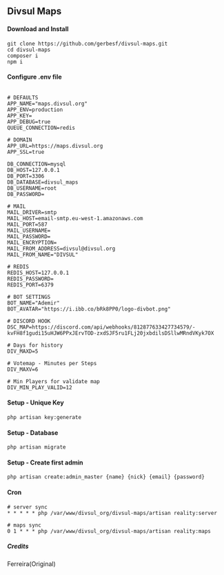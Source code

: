 ## Divsul Maps


#### Download and Install

```
git clone https://github.com/gerbesf/divsul-maps.git
cd divsul-maps
composer i 
npm i
```

#### Configure .env file
```

# DEFAULTS
APP_NAME="maps.divsul.org"
APP_ENV=production
APP_KEY=
APP_DEBUG=true
QUEUE_CONNECTION=redis

# DOMAIN
APP_URL=https://maps.divsul.org
APP_SSL=true

DB_CONNECTION=mysql
DB_HOST=127.0.0.1
DB_PORT=3306
DB_DATABASE=divsul_maps
DB_USERNAME=root
DB_PASSWORD=

# MAIL
MAIL_DRIVER=smtp
MAIL_HOST=email-smtp.eu-west-1.amazonaws.com
MAIL_PORT=587
MAIL_USERNAME=
MAIL_PASSWORD=
MAIL_ENCRYPTION=
MAIL_FROM_ADDRESS=divsul@divsul.org
MAIL_FROM_NAME="DIVSUL"

# REDIS 
REDIS_HOST=127.0.0.1
REDIS_PASSWORD=
REDIS_PORT=6379

# BOT SETTINGS
BOT_NAME="Ademir"
BOT_AVATAR="https://i.ibb.co/bRk8PP0/logo-divbot.png"

# DISCORD HOOK
DSC_MAP=https://discord.com/api/webhooks/812877633427734579/-kvFH8f1gudi15uHJW6PPxJErvTOD-zxdSJF5ru1FLj20jxbdilsDSllwMRndVKyk7OX

# Days for history
DIV_MAXD=5

# Votemap - Minutes per Steps
DIV_MAXV=6

# Min Players for validate map
DIV_MIN_PLAY_VALID=12

```

#### Setup - Unique Key

```
php artisan key:generate
```

#### Setup - Database

```
php artisan migrate
```


#### Setup - Create first admin 

```
php artisan create:admin_master {name} {nick} {email} {password}
```

#### Cron

```
# server sync
* * * * * php /var/www/divsul_org/divsul-maps/artisan reality:server

# maps sync
0 1 * * * php /var/www/divsul_org/divsul-maps/artisan reality:maps
```


##### Credits

Ferreira(Original)
